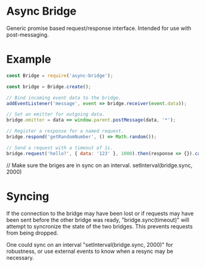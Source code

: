 
# Async Bridge

Generic promise based request/response interface. Intended for use with post-messaging.


# Example

```javascript
const Bridge = require('async-bridge');

const bridge = Bridge.create();

// Bind incoming event data to the bridge.
addEventListener('message', event => bridge.receiver(event.data));

// Set an emitter for outgoing data.
bridge.emitter = data => window.parent.postMessage(data, '*');

// Register a response for a named request.
bridge.respond('getRandomNumber', () => Math.random());

// Send a request with a timeout of 1s.
bridge.request('hello?', { data: '123' }, 1000).then(response => {}).catch(error => {});
```

// Make sure the briges are in sync on an interval.
setInterval(bridge.sync, 2000)

# Syncing

If the connection to the bridge may have been lost or if requests may have been sent before the other bridge was ready, "bridge.sync(timeout)" will attempt to syncronize the state of the two bridges. This prevents requests from being dropped.

One could sync on an interval "setInterval(bridge.sync, 2000)" for robustness, or use external events to know when a resync may be necessary. 







